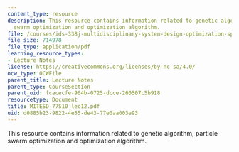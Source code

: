```yaml
---
content_type: resource
description: This resource contains information related to genetic algorithm, particle
  swarm optimization and optimization algorithm.
file: /courses/ids-338j-multidisciplinary-system-design-optimization-spring-2010/d0885b2398224e55de4377e0aa003e93_MITESD_77S10_lec12.pdf
file_size: 714978
file_type: application/pdf
learning_resource_types:
- Lecture Notes
license: https://creativecommons.org/licenses/by-nc-sa/4.0/
ocw_type: OCWFile
parent_title: Lecture Notes
parent_type: CourseSection
parent_uid: fcacecfe-964b-0725-dcce-260507c5b918
resourcetype: Document
title: MITESD_77S10_lec12.pdf
uid: d0885b23-9822-4e55-de43-77e0aa003e93
---
```

This resource contains information related to genetic algorithm, particle swarm optimization and optimization algorithm.